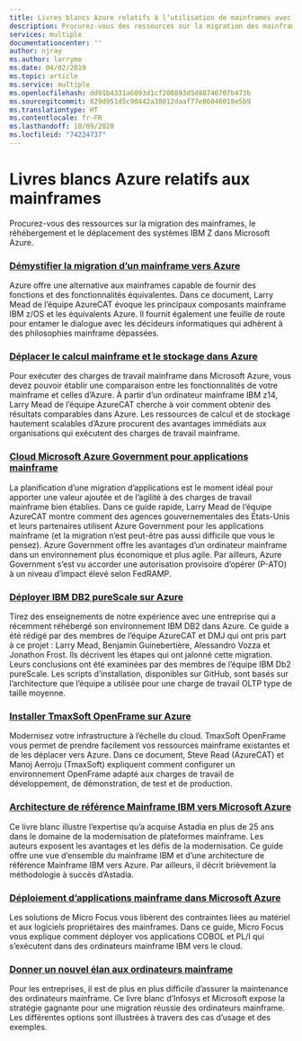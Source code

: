 ```yaml
---
title: Livres blancs Azure relatifs à l’utilisation de mainframes avec les machines virtuelles Azure et le Stockage Azure
description: Procurez-vous des ressources sur la migration des mainframes, le réhébergement et le déplacement des systèmes IBM Z dans Microsoft Azure.
services: multiple
documentationcenter: ''
author: njray
ms.author: larryme
ms.date: 04/02/2019
ms.topic: article
ms.service: multiple
ms.openlocfilehash: dd91b4331a6093d1cf208893d5d88746707b473b
ms.sourcegitcommit: 829d951d5c90442a38012daaf77e86046018e5b9
ms.translationtype: HT
ms.contentlocale: fr-FR
ms.lasthandoff: 10/09/2020
ms.locfileid: "74224737"
---
```

# <a name="azure-white-papers-about-mainframe-topics"></a>Livres blancs Azure relatifs aux mainframes

Procurez-vous des ressources sur la migration des mainframes, le réhébergement et le déplacement des systèmes IBM Z dans Microsoft Azure.

### <a name="demystifying-mainframe-to-azure-migration"></a>[Démystifier la migration d’un mainframe vers Azure](https://azure.microsoft.com/resources/demystifying-mainframe-to-azure-migration/)

Azure offre une alternative aux mainframes capable de fournir des fonctions et des fonctionnalités équivalentes. Dans ce document, Larry Mead de l’équipe AzureCAT évoque les principaux composants mainframe IBM z/OS et les équivalents Azure. Il fournit également une feuille de route pour entamer le dialogue avec les décideurs informatiques qui adhèrent à des philosophies mainframe dépassées.

### <a name="move-mainframe-compute-and-storage-to-azure"></a>[Déplacer le calcul mainframe et le stockage dans Azure](https://azure.microsoft.com/resources/move-mainframe-compute-and-storage-to-azure/)

Pour exécuter des charges de travail mainframe dans Microsoft Azure, vous devez pouvoir établir une comparaison entre les fonctionnalités de votre mainframe et celles d’Azure. À partir d’un ordinateur mainframe IBM z14, Larry Mead de l’équipe AzureCAT cherche à voir comment obtenir des résultats comparables dans Azure. Les ressources de calcul et de stockage hautement scalables d’Azure procurent des avantages immédiats aux organisations qui exécutent des charges de travail mainframe.

### <a name="microsoft-azure-government-cloud-for-mainframe-applications"></a>[Cloud Microsoft Azure Government pour applications mainframe](https://azure.microsoft.com/resources/microsoft-azure-government-cloud-for-mainframe-applications/)

La planification d’une migration d’applications est le moment idéal pour apporter une valeur ajoutée et de l’agilité à des charges de travail mainframe bien établies. Dans ce guide rapide, Larry Mead de l’équipe AzureCAT montre comment des agences gouvernementales des États-Unis et leurs partenaires utilisent Azure Government pour les applications mainframe (et la migration n’est peut-être pas aussi difficile que vous le pensez). Azure Government offre les avantages d’un ordinateur mainframe dans un environnement plus économique et plus agile. Par ailleurs, Azure Government s’est vu accorder une autorisation provisoire d’opérer (P-ATO) à un niveau d’impact élevé selon FedRAMP.

### <a name="deploy-ibm-db2-purescale-on-azure"></a>[Déployer IBM DB2 pureScale sur Azure](https://azure.microsoft.com/resources/deploy-ibm-db2-purescale-on-azure/)

Tirez des enseignements de notre expérience avec une entreprise qui a récemment réhébergé son environnement IBM DB2 dans Azure. Ce guide a été rédigé par des membres de l’équipe AzureCAT et DMJ qui ont pris part à ce projet : Larry Mead, Benjamin Guinebertière, Alessandro Vozza et Jonathon Frost. Ils décrivent les étapes qui ont jalonné cette migration. Leurs conclusions ont été examinées par des membres de l’équipe IBM Db2 pureScale. Les scripts d’installation, disponibles sur GitHub, sont basés sur l’architecture que l’équipe a utilisée pour une charge de travail OLTP type de taille moyenne.

### <a name="install-tmaxsoft-openframe-on-azure"></a>[Installer TmaxSoft OpenFrame sur Azure](https://azure.microsoft.com/resources/install-tmaxsoft-openframe-on-azure/)

Modernisez votre infrastructure à l’échelle du cloud. TmaxSoft OpenFrame vous permet de prendre facilement vos ressources mainframe existantes et de les déplacer vers Azure. Dans ce document, Steve Read (AzureCAT) et Manoj Aerroju (TmaxSoft) expliquent comment configurer un environnement OpenFrame adapté aux charges de travail de développement, de démonstration, de test et de production.

### <a name="ibm-mainframe-to-microsoft-azure-reference-architecture"></a>[Architecture de référence Mainframe IBM vers Microsoft Azure](https://www.astadia.com/whitepaper/ibm-mainframe-to-microsoft-azure)

Ce livre blanc illustre l’expertise qu’a acquise Astadia en plus de 25 ans dans le domaine de la modernisation de plateformes mainframe. Les auteurs exposent les avantages et les défis de la modernisation. Ce guide offre une vue d’ensemble du mainframe IBM et d’une architecture de référence Mainframe IBM vers Azure. Par ailleurs, il décrit brièvement la méthodologie à succès d’Astadia.

### <a name="deploying-mainframe-applications-to-microsoft-azure"></a>[Déploiement d’applications mainframe dans Microsoft Azure](https://www.microfocus.com/media/white-paper/deploying_mainframe_applications_to_microsoft_azure_wp.pdf)

Les solutions de Micro Focus vous libèrent des contraintes liées au matériel et aux logiciels propriétaires des mainframes. Dans ce guide, Micro Focus vous explique comment déployer vos applications COBOL et PL/I qui s’exécutent dans des ordinateurs mainframe IBM vers le cloud.

### <a name="breathe-new-life-into-mainframes"></a>[Donner un nouvel élan aux ordinateurs mainframe](https://www.infosys.com/services/modernization/breathe-new-life-mainframes.html)

 Pour les entreprises, il est de plus en plus difficile d’assurer la maintenance des ordinateurs mainframe. Ce livre blanc d’Infosys et Microsoft expose la stratégie gagnante pour une migration réussie des ordinateurs mainframe. Les différentes options sont illustrées à travers des cas d’usage et des exemples.